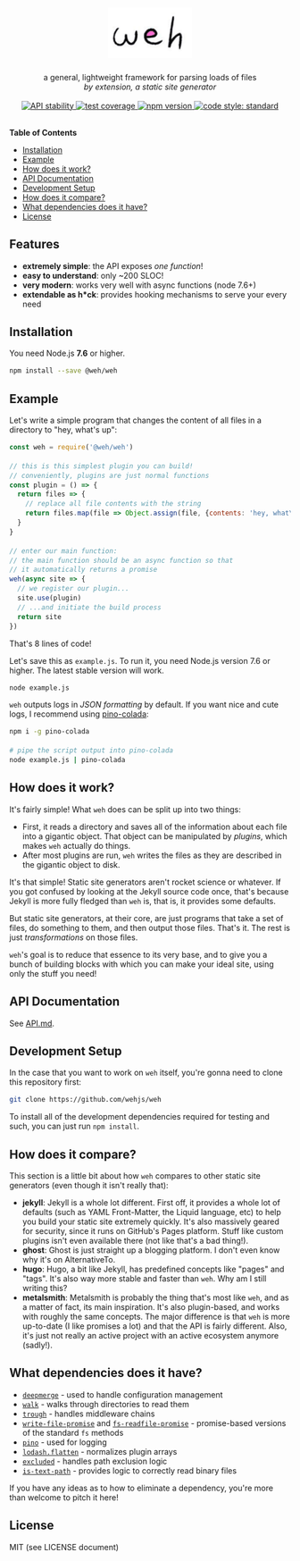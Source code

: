 <h1 align="center">
  <img src="logo.png" width="150" alt="weh text logo" />
</h1>

<div align="center">
  a general, lightweight framework for parsing loads of files
</div>
<div align="center">
  <i>by extension, a static site generator</i>
</div>

<br />

<div align="center">
  <!-- Stability -->
  <a href="https://nodejs.org/api/documentation.html#documentation_stability_index">
    <img src="https://img.shields.io/badge/stability-experimental-orange.svg?style=flat-square"
      alt="API stability" />
</a>
  <!-- travis ci -->
  <a href="https://travis-ci.org/wehjs/weh">
    <img src="https://img.shields.io/travis/wehjs/weh.svg?style=flat-square"
      alt="test coverage" />
  </a>
  <!-- npm version -->
  <a href="https://npmjs.org/package/@weh/weh">
    <img src="https://img.shields.io/npm/v/@weh/weh.svg?style=flat-square"
      alt="npm version" />
  </a>
  <!-- code style -->
  <a href="https://github.com/feross/standard">
    <img src="https://img.shields.io/badge/code%20style-standard-blue.svg?style=flat-square"
      alt="code style: standard" />
  </a>
</div>
<br />

**Table of Contents**

- [Installation](#installation)
- [Example](#example)
- [How does it work?](#how-does-it-work)
- [API Documentation](#api-documentation)
- [Development Setup](#development-setup)
- [How does it compare?](#how-does-it-compare)
- [What dependencies does it have?](#what-dependencies-does-it-have)
- [License](#license)

## Features

- __extremely simple__: the API exposes _one function_!
- __easy to understand__: only ~200 SLOC!
- __very modern__: works very well with async functions (node 7.6+)
- __extendable as h*ck__: provides hooking mechanisms to serve your every need

## Installation

You need Node.js __7.6__ or higher.

```sh
npm install --save @weh/weh
```

## Example

Let's write a simple program that changes the content of all files in a
directory to "hey, what's up":

```js
const weh = require('@weh/weh')

// this is this simplest plugin you can build!
// conveniently, plugins are just normal functions
const plugin = () => {
  return files => {
    // replace all file contents with the string
    return files.map(file => Object.assign(file, {contents: 'hey, what\'s up'}))
  }
}

// enter our main function:
// the main function should be an async function so that
// it automatically returns a promise
weh(async site => {
  // we register our plugin...
  site.use(plugin)
  // ...and initiate the build process
  return site
})
```

That's 8 lines of code!

Let's save this as `example.js`. To run it, you need Node.js version 7.6 or
higher. The latest stable version will work.

```sh
node example.js
```

`weh` outputs logs in _JSON formatting_ by default. If you want nice and cute
logs, I recommend using [pino-colada](http://npm.im/pino-colada):

```sh
npm i -g pino-colada

# pipe the script output into pino-colada
node example.js | pino-colada
```

## How does it work?

It's fairly simple! What `weh` does can be split up into two things:

- First, it reads a directory and saves all of the information about each file
  into a gigantic object. That object can be manipulated by _plugins_, which
  makes `weh` actually do things.
- After most plugins are run, `weh` writes the files as they are described
  in the gigantic object to disk.

It's that simple! Static site generators aren't rocket science or whatever.
If you got confused by looking at the Jekyll source code once, that's because
Jekyll is more fully fledged than `weh` is, that is, it provides some defaults.

But static site generators, at their core, are just programs that take a set of
files, do something to them, and then output those files. That's it. The rest is just _transformations_ on those files.

`weh`'s goal is to reduce that essence to its very base, and to give you a
bunch of building blocks with which you can make your ideal site, using only
the stuff you need!

## API Documentation

See [API.md](https://github.com/wehjs/weh/blob/master/API.md).

## Development Setup

In the case that you want to work on `weh` itself, you're gonna need to clone
this repository first:

```sh
git clone https://github.com/wehjs/weh
```

To install all of the development dependencies required for testing and such,
you can just run `npm install`.

## How does it compare?

This section is a little bit about how `weh` compares to other static site
generators (even though it isn't really that):

- __jekyll__: Jekyll is a whole lot different. First off, it provides a whole
  lot of defaults (such as YAML Front-Matter, the Liquid language, etc) to
  help you build your static site extremely quickly. It's also massively
  geared for security, since it runs on GitHub's Pages platform. Stuff like
  custom plugins isn't even available there (not like that's a bad thing!).
- __ghost__: Ghost is just straight up a blogging platform. I don't even know
  why it's on AlternativeTo.
- __hugo__: Hugo, a bit like Jekyll, has predefined concepts like "pages" and
  "tags". It's also way more stable and faster than `weh`. Why am I still writing this?
- __metalsmith__: Metalsmith is probably the thing that's most like `weh`, and
  as a matter of fact, its main inspiration. It's also plugin-based, and works
  with roughly the same concepts. The major difference is that `weh` is more
  up-to-date (I like promises a lot) and that the API is fairly different.
  Also, it's just not really an active project with an active ecosystem
  anymore (sadly!).

## What dependencies does it have?

- [`deepmerge`](http://npm.im/deepmerge) - used to handle configuration management
- [`walk`](http://npm.im/walk) - walks through directories to read them
- [`trough`](http://npm.im/trough) - handles middleware chains
- [`write-file-promise`](http://npm.im/write-file-promise) and
  [`fs-readfile-promise`](http://npm.im/fs-readfile-promise) - promise-based
  versions of the standard `fs` methods
- [`pino`](http://npm.im/pino) - used for logging
- [`lodash.flatten`](http://npm.im/lodash.flatten) - normalizes plugin arrays
- [`excluded`](http://npm.im/excluded) - handles path exclusion logic
- [`is-text-path`](http://npm.im/is-text-path) - provides logic to correctly read binary files

If you have any ideas as to how to eliminate a dependency, you're more than
welcome to pitch it here!

## License

MIT (see LICENSE document)
